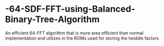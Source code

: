 # -64-SDF-FFT-using-Balanced-Binary-Tree-Algorithm
An efficient 64-FFT algorithm that is more area efficient than normal implementation and utilizes in the ROMs used for storing the twiddle factors

